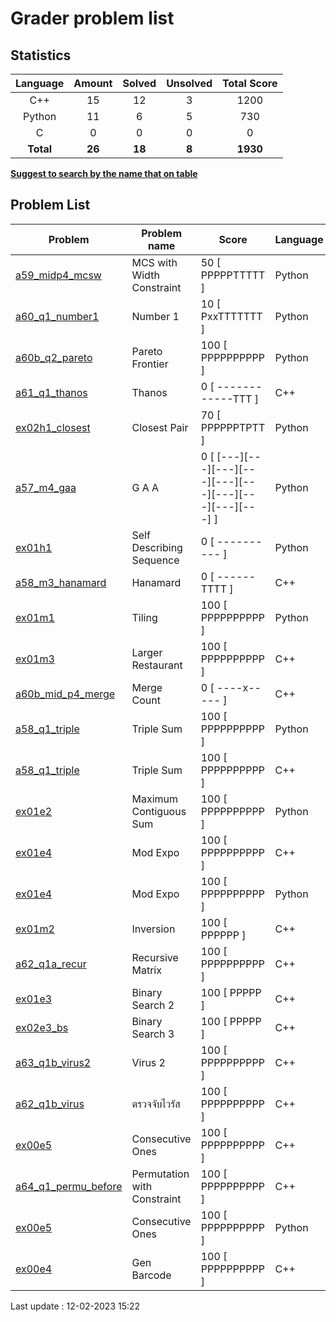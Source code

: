 # Grader problem list
## Statistics

| Language | Amount | Solved | Unsolved | Total Score
| :---: | :---: | :---: | :---: | :---: |
| C++ | 15 | 12 | 3 | 1200 |
| Python | 11 | 6 | 5 | 730 |
| C | 0 | 0 | 0 | 0 |
| **Total** | **26**|**18** | **8**| **1930** |

<u>**Suggest to search by the name that on table**</u>

## Problem List

| Problem | Problem name| Score | Language | Last modified |
|---------|-------------|-------|----------|---------------|
| [a59_midp4_mcsw](a59_midp4_mcsw.py) | MCS with Width Constraint | 50 [ PPPPPTTTTT ] | Python | 14:44:07 |
| [a60_q1_number1](a60_q1_number1.py) | Number 1 | 10 [ PxxTTTTTTT ] | Python | 14:31:42 |
| [a60b_q2_pareto](a60b_q2_pareto.py) | Pareto Frontier | 100 [ PPPPPPPPPP ] | Python | 14:15:42 |
| [a61_q1_thanos](a61_q1_thanos.cpp) | Thanos | 0 [ ------------TTT ] | C++ | 14:06:04 |
| [ex02h1_closest](ex02h1_closest.py) | Closest Pair | 70 [ PPPPPPTPTT ] | Python | 10/02/23 14:37:30 |
| [a57_m4_gaa](a57_m4_gaa.py) | G A A | 0 [ [---][---][---][---][---][---][---][---][---][---] ] | Python | 15:21:20 |
| [ex01h1](ex01h1.py) | Self Describing Sequence | 0 [ ---------- ] | Python | 15:21:54 |
| [a58_m3_hanamard](a58_m3_hanamard.cpp) | Hanamard | 0 [ ------TTTT ] | C++ | 15:20:26 |
| [ex01m1](ex01m1.py) | Tiling | 100 [ PPPPPPPPPP ] | Python | 01/02/23 17:33:53 |
| [ex01m3](ex01m3.cpp) | Larger Restaurant | 100 [ PPPPPPPPPP ] | C++ | 01/02/23 15:28:48 |
| [a60b_mid_p4_merge](a60b_mid_p4_merge.cpp) | Merge Count | 0 [ ----x----- ] | C++ | 01/02/23 14:36:40 |
| [a58_q1_triple](a58_q1_triple.py) | Triple Sum | 100 [ PPPPPPPPPP ] | Python | 01/02/23 14:22:01 |
| [a58_q1_triple](a58_q1_triple.cpp) | Triple Sum | 100 [ PPPPPPPPPP ] | C++ | 01/02/23 14:22:01 |
| [ex01e2](ex01e2.py) | Maximum Contiguous Sum | 100 [ PPPPPPPPPP ] | Python | 30/01/23 14:36:06 |
| [ex01e4](ex01e4.cpp) | Mod Expo | 100 [ PPPPPPPPPP ] | C++ | 30/01/23 14:22:33 |
| [ex01e4](ex01e4.py) | Mod Expo | 100 [ PPPPPPPPPP ] | Python | 30/01/23 14:22:33 |
| [ex01m2](ex01m2.cpp) | Inversion | 100 [ PPPPPP ] | C++ | 30/01/23 13:46:25 |
| [a62_q1a_recur](a62_q1a_recur.cpp) | Recursive Matrix | 100 [ PPPPPPPPPP ] | C++ | 30/01/23 13:40:37 |
| [ex01e3](ex01e3.cpp) | Binary Search 2 | 100 [ PPPPP ] | C++ | 30/01/23 12:58:19 |
| [ex02e3_bs](ex02e3_bs.cpp) | Binary Search 3 | 100 [ PPPPP ] | C++ | 26/01/23 16:38:08 |
| [a63_q1b_virus2](a63_q1b_virus2.cpp) | Virus 2 | 100 [ PPPPPPPPPP ] | C++ | 26/01/23 09:59:50 |
| [a62_q1b_virus](a62_q1b_virus.cpp) | ตรวจจับไวรัส | 100 [ PPPPPPPPPP ] | C++ | 19/01/23 16:41:19 |
| [ex00e5](ex00e5.cpp) | Consecutive Ones | 100 [ PPPPPPPPPP ] | C++ | 19/01/23 10:06:06 |
| [a64_q1_permu_before](a64_q1_permu_before.cpp) | Permutation with Constraint | 100 [ PPPPPPPPPP ] | C++ | 19/01/23 11:39:20 |
| [ex00e5](ex00e5.py) | Consecutive Ones | 100 [ PPPPPPPPPP ] | Python | 19/01/23 10:06:06 |
| [ex00e4](ex00e4.cpp) | Gen Barcode | 100 [ PPPPPPPPPP ] | C++ | 19/01/23 09:55:48 |

Last update : 12-02-2023 15:22
